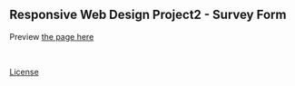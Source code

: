 ## Responsive Web Design Project2 - Survey Form

Preview [the page here](https://codepen.io/starryxy311/pen/bGNwWeZ)

<br> 

[License](https://codepen.io/starryxy311/pen/bGNwWeZ/license)
